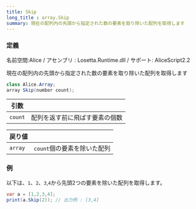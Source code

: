 ```yaml
---
title: Skip
long_title : array.Skip
summary: 現在の配列内の先頭から指定された数の要素を取り除いた配列を取得します
---
```

### 定義
名前空間:Alice / アセンブリ : Losetta.Runtime.dll / サポート: AliceScript2.2

現在の配列内の先頭から指定された数の要素を取り除いた配列を取得します

```cs title="AliceScript"
class Alice.Array;
array Skip(number count);
```
|引数| |
|-|-|
|`count`|配列を返す前に飛ばす要素の個数|

|戻り値| |
|-|-|
|`array`|`count`個の要素を除いた配列|

### 例
以下は、`1`、`2`、`3`,`4`から先頭2つの要素を除いた配列を取得します。

```cs title="AliceScript"
var a = [1,2,3,4];
print(a.Skip(2)); // 出力例 : [3,4]
```

